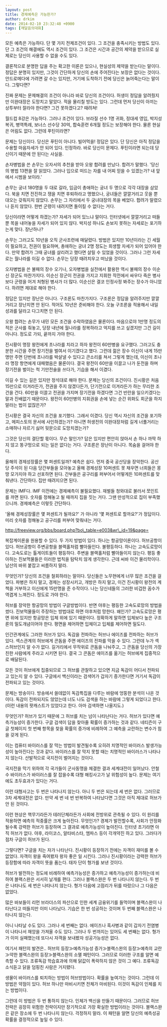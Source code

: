 ```yaml
---
layout: post
title: 경제예측은 가능한가?
author: drkim
date: 2014-02-10 23:32:48 +0900
tags: [깨달음의대화]
---
```

  


모든 예측은 가능하다. 단 몇 가지 전제조건이 있다. 그 조건을 충족시키는 방법도 있다. 단 그 조건의 해결에도 역시 조건이 있다. 그 조건은 시간과 공간의 제약을 받으므로 실제로는 당신이 사용할 수 없을 수도 있다. 


  


결론적으로 분명한 답을 주는 확고한 이론은 있으나, 현실성의 제약을 받는다는 말이다. 정답은 분명히 있지만, 그것이 간단하게 당신의 손에 주어진다는 보장은 없다는 것이다. 안드로메다에 가려면 갈 수는 있지만, 거기에 도착하기 전에 당신은 늙어죽는다는 말이다. 그렇다면? 


  


진짜 문제는 문제해결의 조건이 아니라 바로 당신의 조건이다. 허생이 정답을 알려줬지만 이완대장은 도망치고 말았다. 적을 물리칠 방도는 있다. 그런데 먼저 당신이 아끼는 상투부터 잘라야 한다면? 그건 못하겠다고? 때려쳐! 


  


월드컵 8강은 가능하다. 그러나 조건이 있다. 브라질 선수 1명 귀화, 정대세 영입, 박지성 복귀, 병역특례, 보너스 선수당 30억, 합숙훈련 6개월 정도는 보장해야 한다. 물론 현실은 어림도 없다. 그런데 푸틴이라면? 


  


문제는 당신이다. 당신은 푸틴이 아니다. 빌어먹을! 정답은 있다. 단 당신은 아직 정답을 수용할 마음자세가 안 되어 있다. 인정하라. 바로 당신이 문제다. 푸틴이라면 되는데 당신이기 때문에 안 된다는 사실을. 


  


손자병법을 쓴 손무는 오자서의 추천을 받아 오왕 합려를 만났다. 합려가 말했다. '당신의 병법 13편을 잘 읽었다. 그러나 입으로 떠드는 자를 내 어찌 믿을 수 있겠는가? 내 앞에서 시범을 보이라.' 


  


손무는 궁녀 180명을 두 대로 갈라, 임금이 총애하는 궁녀 두 명으로 각각 대장을 삼았다. 북을 치면 전진하고 쟁을 치면 후퇴하라고 명했으나, 궁녀들은 깔깔거리고 웃을 뿐 대오는 갖춰지지 않았다. 손무는 그 자리에서 두 궁녀대장의 목을 베었다. 합려가 말렸으나 듣지 않았다. 한번 군령이 내려지면 돌이킬 수 없다는 거다.


  


당신이라면 어떻게 하겠는가? 자세가 되어 있느냐 말이다. 인터넷에서 깔깔거리고 떠들 뿐 목을 내어놓을 자세가 되어 있지 않다. 박지성 하나도 손보지 못하는 자세로는 포기하는게 맞다. 장난하나? 


  


손무는 그러고도 10년을 오직 군사조련에 매달렸다. 방법은 있지만 10년이라는 긴 세월이 필요하고, 전권이 필요하며, 총애하는 궁녀 2명 정도는 희생할 자세가 되어 있어야 한다. 만약 합려가 그때 궁녀를 살리려고 했다면 살릴 수 있었을 것이다. 그러나 그런 자세로는 월나라를 이길 수 없다. 손무는 당장 때려치우고 떠났을 것이다. 


  


오자병법을 쓴 불패의 장수 오기나, 오자병법을 실전에서 활용한 역시 불패의 장수 이순신 장군도 마찬가지다. 이순신 장군이 전권을 가지고 지휘한 작전에서 싸우다 죽은 병사보다 군령을 어겨 처형된 병사가 더 많다. 이순신은 결코 인정사정 봐주는 장수가 아니었다. 하려면 제대로 해야 한다. 


  


정답은 있지만 장난은 아니다. 구조론도 마찬가지다. 구조론은 정답을 알려주지만 깔깔거리고 장난치면 안 된다. 적어도 10년은 준비해야 한다. 오늘 구조론을 적용해서 내일 성과를 달라고 다그치면 안 된다. 


  


오왕 합려는 손무가 내민 모든 조건을 수락하였음은 물론이다. 마음으로야 1만명 정도의 적은 군사를 줘놓고, 당장 내년에 월나라를 정복하라고 억지를 쓰고 싶겠지만 그건 길이 아니다. 정도로 가되, 끝까지 가야 한다. 


  


진시황이 명장 왕전에게 초나라를 치라고 하자 왕전이 60만병을 요구했다. 그러고도 충분한 시간을 주면 장기전을 벌여서 이기겠다고 했다. 그런데 젊은 장수 이신이 내게 15만명만 주면 단번에 초나라를 박살낼 수 있다고 큰소리를 쳐서 그렇게 했는데, 이신이 초나라 명장 항연에게 대패했음은 물론이다. 결국 왕전이 60만을 이끌고 나가 둔전을 하며 장기전을 벌이는 척 기만전술을 쓰다가, 기습을 해서 이겼다. 


  


이길 수 있는 길은 있지만 정석대로 해야 한다. 문제는 당신의 조건이다. 진시황은 처음 15만으로 이겨라든가, 전권을 주지 않겠다든가, 단기전으로 이겨라든가 하는 무리한 조건을 건다. 60만을 이끌고 전권을 가지며 장기전을 하겠다면 그건 반란을 일으키겠다는 말과 진배없기 때문이다. 왕전이 60만병의 지휘권을 손에 넣는 순간 위화도 회군을 하지 말라는 법이 없잖은가? 


  


진시황은 결국 자신의 조건을 포기했다. 그래서 이겼다. 당신 역시 자신의 조건을 포기하고, 메피스토의 문서에 사인하겠는가? 아니면 허생전의 이완대장처럼 길게 너풀거리는 소매하나 자르기 싫어 뒷문으로 도망치겠는가? 


  


그것은 당신의 결단할 몫이다. 무슨 말인가? 답은 있지만 편안히 앉아서 손 하나 까딱 하지 않고 똥구멍으로 되는 일은 없다는 거다. 구조론은 장난이 아니다. 목숨을 걸어야 한다. 


  


올해의 경제성장률은 몇 퍼센트일까? 예측은 쉽다. 먼저 중국 공산당을 장악한다. 공산당 주석이 된 다음 당간부들을 모아놓고 올해 경제성장 10퍼센트 못 채우면 너희들은 몽땅 모가지야 하고 선포하면 된다. 간부들은 공구리를 퍼부어서 어떻게든 10퍼센트를 맞춰낸다. 간단하다. 집만 때려지으면 된다. 


  


문제는 IMF다. IMF 이전에는 경제예측이 불필요했다. 재벌들 청와대로 불러서 쪼인트를 까면 된다. 숫자를 정해놓고 될 때까지 집을 짓는 거다. 그땐 만성적으로 집이 부족했으니까. 경제예측은 이렇듯 간단하다. 


  


'올해 경제성장률은 몇 퍼센트가 될까요?' 가 아니라 '몇 퍼센트로 할까요?'가 정답이다. 미리 숫자를 정해놓고 공구리를 퍼부어 맞춰내는 거다. 


  


http://freeview.org/bbs/board.php?bo\_table=e003&wr\_id=19&page= 


  


복잡계이론을 원용할 수 있다. 두 가지 방법이 있다. 하나는 항공망이론이다. 허브공항이 있다. 허브공항이 주변공항을 블랙홀처럼 빨아들인다. 불평등하다. 하나는 고속도로망이다. 고속도로는 톨게이트들이 평등하다. 주변을 블랙홀처럼 빨아들이지 않는다. 평등 좋아하는 진보먹물들은 이러한 법칙을 탐탁치 않게 생각한다. 근데 씨바 이건 물리학이다. 남산의 바위 붙잡고 씨름하지 말라. 


  


무엇인가? 당신의 조건을 철회하라는 말이다. 당신들은 노무현에게 너무 많은 조건을 걸었다. 파병은 하지 말고, 경제는 성장시키고, 개방은 하지 말고, 이건 진시황이 왕전의 계책을 거부하고 이신에게 15만명을 준 수작이다. 나는 당신네들의 그러한 비겁한 꼼수가 역겹게 느껴진다. 정도로 가야 한다. 


  


허브를 장악한 항공망의 방법이 구글방법이다. 반면 야후는 평등한 고속도로망의 방법을 썼다. 진보먹물들이 주장하는 방법대로 하면 야후처럼 망한다. 왜인가? 고속도로망은 평면 위에 있지만 항공망은 입체 위에 있기 때문이다. 정확하게 말하면 입체보다 높은 구조론의 밀도개념이어야 한다. 평면을 제어하면 입체이고 입체를 제어하면 밀도다.


  


인간관계에도 그러한 허브가 있다. 독감을 전파하는 허브나 에이즈를 전파하는 허브가 있다. 섹스관계의 허브에게 콘돔을 주면 에이즈의 전파를 막을 수 있다. 그런데 누가 섹스허브인지 알 수가 없다. 길거리에서 무작위로 콘돔을 나눠주고, 그 콘돔을 당신의 가장 친한 사람에게 주라고 시키면 된다. 결국 그 콘돔은 에이즈를 옮기는 허브에게 집중적으로 배달된다. 


  


모든 것이 허브에게 집중되므로 그 허브를 관찰하고 있으면 지금 독감이 어디서 전파되고 있는지 알 수 있다. 구글에서 백신이라는 검색어가 갑자기 증가한다면 거기서 독감이 전파되고 있는 것이다. 


  


문제는 방송이다. 방송에서 쓸데없이 독감특집을 다루는 바람에 엉뚱한 분석이 나온 것이다. 독감이 전파되지도 않았는데 너도 나도 검색을 하는 바람에 그렇게 되었다고 한다. (이런 내용의 팟캐스트가 있었다고 한다. 아마 검색하면 나올지도.) 


  


무엇인가? 허브가 있기 때문에 그 허브를 치는 넘이 나타난다는 거다. 허브가 있다면 예측가능성이 증가한다. 구글 검색이 답을 찾아줄 확률이 증가하는 것과 같다. 네티즌이 구글 첫페이지 첫 번째 항목을 찾을 확률의 증가에 비례하여 그 예측을 교란하는 변수가 힘을 갖게 된다. 


  


이는 컴퓨터 바이러스를 잘 막는 방법이 발견될수록 오히려 치명적인 바이러스 발생가능성이 높아진다는 것과 같다. 바이러스를 잘 막지 못할 때는 치명적인 바이러스가 나타나지 않는다. 산발적으로 국지전이 벌어지는 것이다. 


  


국지전을 막기 위하여 각 국가들이 군사동맹을 체결한 결과 세계대전이 일어났다. 안철수 바이러스가 바이러스를 잘 잡을수록 대형 해킹사고가 날 위험성이 높다. 문제는 여기에도 초두효과가 있다는 거다. 


  


이런 대형사고는 두 번은 나타나지 않는다. 아니 두 번은 되는데 세 번은 없다. 그러므로 3차 세계대전은 없다. 만약 세 번 네 번 반복하여 나타났다면 그것은 아직 제대로 허브가 안 된 것이다.


  


이런 현상은 핵무기라든가 테러단체라든가 사회에 전방위로 관측될 수 있다. 이 원리를 적용하면 예측의 적중률은 크게 높아진다. 무엇인가? 경제가 발전할수록, 사회가 안정화될수록 강력한 허브가 등장하며 그 결과로 예측가능성이 높아진다. 인터넷 초기라면 아직 허브가 없다. 야후, 라이코스, 알타비스타, 엠파스 등이 각개약진 하고 있다. 그러다가 점차 구글이 허브가 된다. 


  


그렇다면? 구글을 치는 자가 나타난다. 진시황이 등장하기 전에는 자객이 재미를 볼 수 없었다. 자객이 왕을 죽여봤자 왕자 좋은 일 시킨다. 그러나 진시황이라는 강력한 허브가 등장함에 따라 자객이 뜻을 품는다. 태자 단이 형가를 보낸 것이다.


  


허브가 발전하는 정도에 비례하여 예측가능성은 증가하고 예측가능성이 증가하는데 비하여 블랙스완은 서서히 날개를 편다. 그러나 블랙스완은 두 번 나타나지 않는다. 두 번은 나타나도 세 번은 나타나지 않는다. 형가 다음에 고점리가 뒤를 따랐으나 그 다음은 없었다.


  


많은 바보들이 리먼 브라더스의 파산으로 인한 세계 금융위기를 들먹이며 블랙스완이 나타난다고 떠들지만 이미 나타났다. 기습은 한 번 성공하는 것이며 두 번째 블랙스완은 나타나지 않는다. 


  


아니 나타날 수도 있다. 그러나 세 번째는 없다. 에이즈나 흑사병과 같이 갑자기 전염병이 나타나서 재앙을 가져올 수도 있다. 그러나 두 번까지는 있어도 세 번째는 없다. 형가가 이미 실패했는데 또다시 자객을 보내봤자 성공가능성은 없다. 


  


여기서 패턴의 발견은.. 허브의 등장≫예측가능성 증가≫블랙스완의 등장≫예측의 교란≫약한 블랙스완의 등장≫블랙스완의 소멸 패턴이다. 그러므로 이러한 구조를 알면 예측할 수 있다. 조류독감 학습효과에 의해 닭값이 폭락하지 않은 것이 그 예다. 조류독감 소식듣고 닭을 덤핑친 사람은 거지됐다. 


  


생물이 바이러스를 퇴치하는 방법이 허브방법이다. 확률을 높여가는 것이다. 그런데 이 방법은 약점이 있다. 허브 하나만 마비시키면 전체가 마비된다. 이것이 독감이 인체를 치는 방법이다. 


  


그런데 이 방법은 두 번 통하지 않는다. 인체가 백신을 만들기 때문이다. 그러므로 허브전략은 굉장히 위험한 전략이지만 장기적으로 가장 확실한 방법이라는 것이다. 블랙스완은 같은 장소에 두 번 나타나지 않는다. 걱정하지 말라. 이 패턴을 알면 당신의 예측성공확률을 결정적으로 높일 수 있다.